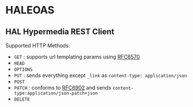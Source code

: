 # HALEOAS
## HAL Hypermedia REST Client


Supported HTTP Methods:

* `GET` : supports url templating params using [RFC6570](http://tools.ietf.org/html/rfc6570)
* `HEAD`
* `OPTIONS`
* `PUT` : sends everything except `_link` as `content-type: application/json`
* `POST`
* `PATCH` : conforms to [RFC6902](http://tools.ietf.org/html/rfc6902) and sends `content-type:application/json-patch+json`
* `DELETE`


